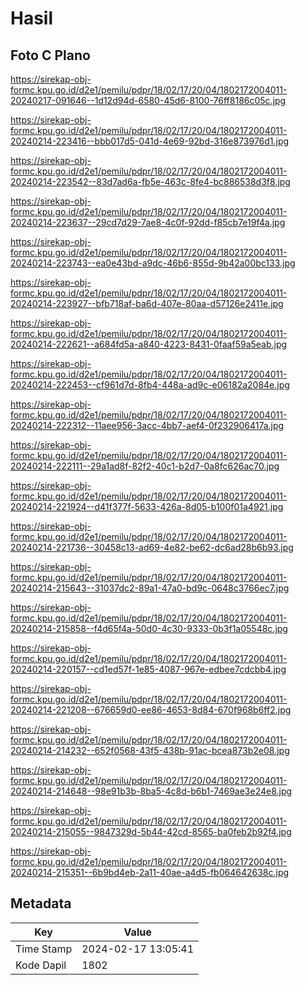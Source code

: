 # Hasil

## Foto C Plano

https://sirekap-obj-formc.kpu.go.id/d2e1/pemilu/pdpr/18/02/17/20/04/1802172004011-20240217-091646--1d12d94d-6580-45d6-8100-76ff8186c05c.jpg

https://sirekap-obj-formc.kpu.go.id/d2e1/pemilu/pdpr/18/02/17/20/04/1802172004011-20240214-223416--bbb017d5-041d-4e69-92bd-316e873976d1.jpg

https://sirekap-obj-formc.kpu.go.id/d2e1/pemilu/pdpr/18/02/17/20/04/1802172004011-20240214-223542--83d7ad6a-fb5e-463c-8fe4-bc886538d3f8.jpg

https://sirekap-obj-formc.kpu.go.id/d2e1/pemilu/pdpr/18/02/17/20/04/1802172004011-20240214-223637--29cd7d29-7ae8-4c0f-92dd-f85cb7e19f4a.jpg

https://sirekap-obj-formc.kpu.go.id/d2e1/pemilu/pdpr/18/02/17/20/04/1802172004011-20240214-223743--ea0e43bd-a9dc-46b6-855d-9b42a00bc133.jpg

https://sirekap-obj-formc.kpu.go.id/d2e1/pemilu/pdpr/18/02/17/20/04/1802172004011-20240214-223927--bfb718af-ba6d-407e-80aa-d57126e2411e.jpg

https://sirekap-obj-formc.kpu.go.id/d2e1/pemilu/pdpr/18/02/17/20/04/1802172004011-20240214-222621--a684fd5a-a840-4223-8431-0faaf59a5eab.jpg

https://sirekap-obj-formc.kpu.go.id/d2e1/pemilu/pdpr/18/02/17/20/04/1802172004011-20240214-222453--cf961d7d-8fb4-448a-ad9c-e06182a2084e.jpg

https://sirekap-obj-formc.kpu.go.id/d2e1/pemilu/pdpr/18/02/17/20/04/1802172004011-20240214-222312--11aee956-3acc-4bb7-aef4-0f232906417a.jpg

https://sirekap-obj-formc.kpu.go.id/d2e1/pemilu/pdpr/18/02/17/20/04/1802172004011-20240214-222111--29a1ad8f-82f2-40c1-b2d7-0a8fc626ac70.jpg

https://sirekap-obj-formc.kpu.go.id/d2e1/pemilu/pdpr/18/02/17/20/04/1802172004011-20240214-221924--d41f377f-5633-426a-8d05-b100f01a4921.jpg

https://sirekap-obj-formc.kpu.go.id/d2e1/pemilu/pdpr/18/02/17/20/04/1802172004011-20240214-221736--30458c13-ad69-4e82-be62-dc6ad28b6b93.jpg

https://sirekap-obj-formc.kpu.go.id/d2e1/pemilu/pdpr/18/02/17/20/04/1802172004011-20240214-215643--31037dc2-89a1-47a0-bd9c-0648c3766ec7.jpg

https://sirekap-obj-formc.kpu.go.id/d2e1/pemilu/pdpr/18/02/17/20/04/1802172004011-20240214-215858--f4d65f4a-50d0-4c30-9333-0b3f1a05548c.jpg

https://sirekap-obj-formc.kpu.go.id/d2e1/pemilu/pdpr/18/02/17/20/04/1802172004011-20240214-220157--cd1ed57f-1e85-4087-967e-edbee7cdcbb4.jpg

https://sirekap-obj-formc.kpu.go.id/d2e1/pemilu/pdpr/18/02/17/20/04/1802172004011-20240214-221208--676659d0-ee86-4653-8d84-670f968b6ff2.jpg

https://sirekap-obj-formc.kpu.go.id/d2e1/pemilu/pdpr/18/02/17/20/04/1802172004011-20240214-214232--652f0568-43f5-438b-91ac-bcea873b2e08.jpg

https://sirekap-obj-formc.kpu.go.id/d2e1/pemilu/pdpr/18/02/17/20/04/1802172004011-20240214-214648--98e91b3b-8ba5-4c8d-b6b1-7469ae3e24e8.jpg

https://sirekap-obj-formc.kpu.go.id/d2e1/pemilu/pdpr/18/02/17/20/04/1802172004011-20240214-215055--9847329d-5b44-42cd-8565-ba0feb2b92f4.jpg

https://sirekap-obj-formc.kpu.go.id/d2e1/pemilu/pdpr/18/02/17/20/04/1802172004011-20240214-215351--6b9bd4eb-2a11-40ae-a4d5-fb064642638c.jpg


## Metadata

| Key        | Value               |
| ---------- | ------------------- |
| Time Stamp | 2024-02-17 13:05:41 |
| Kode Dapil | 1802                |




